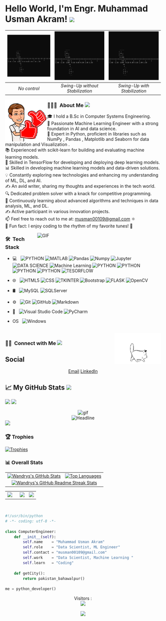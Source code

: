 
<h1>Hello World, I'm Engr. Muhammad Usman Akram! <img src="https://media.giphy.com/media/12oufCB0MyZ1Go/giphy.gif" width="50"></h1>

| <a href="https://asciinema.org/a/375762" target="_blank"><img src="no_control.svg" width="300" title="click to watch" /></a> | <a href="https://asciinema.org/a/375763" target="_blank"><img src="no_control_swingup.svg" width="300" title="click to watch" /></a> | <a href="https://asciinema.org/a/375764" target="_blank"><img src="controlled.svg" width="300" title="click to watch" /></a> |
|:--:| :--: |:--: |
| *No control* | *Swing-Up without Stabilization* |  *Swing-Up with Stabilization* |


<!-- About me image -->
<img src='https://github.com/Wandrys-dev/Wandrys-dev/blob/main/pointme.png' align='left' width='27%'>

<h3> 👨🏻‍💻 &nbsp;About Me <img src="https://media.giphy.com/media/WUlplcMpOCEmTGBtBW/giphy.gif" width="30"> </h3>


🎓 I hold a B.Sc in Computer Systems Engineering.<br>
🤖 Passionate Machine Learning Engineer with a strong foundation in AI and data science.<br>
🐍 Expert in Python, proficient in libraries such as NumPy , Pandas , Matplotlib and Seaborn for data manipulation and Visualization .<br>
📚 Experienced with scikit-learn for building and evaluating machine learning models.<br>
🤖 Skilled in TensorFlow for developing and deploying deep learning models.<br>
📊 Skilled in developing machine learning models and data-driven solutions.<br>
💡 Constantly exploring new technologies and enhancing my understanding of ML, DL, and AI.<br>
✍️ An avid writer, sharing my thoughts and experiences in the tech world.<br>
🔍 Dedicated problem solver with a knack for competitive programming.<br>
🌱 Continuously learning about advanced algorithms and techniques in data analysis, ML, and DL.<br>
✍️ Active participant in various innovation projects.<br>
📫 Feel free to reach out to me at: musman00109@gmail.com ⚛️<br>
🎵 Fun fact: I enjoy coding to the rhythm of my favorite tunes! 🎸<br>





<img align="right" width="400" alt="GIF" src="https://blog.cloudlayer.io/content/images/2020/12/coding-freak.gif"/>

<h3> 🛠 &nbsp;Tech Stack</h3>

- 💻 &nbsp;
  ![PYTHON](https://img.shields.io/badge/-Python-333333?style=flat&logo=python)
  ![MATLAB](https://www.mathworks.com/matlabcentral/images/matlab-file-exchange.svg)
  ![Pandas](https://img.shields.io/badge/Pandas-150458?style=flat-square&logo=pandas&logoColor=white")
  ![Numpy](https://img.shields.io/badge/Numpy-013243?style=flat-square&logo=numpy&logoColor=white")
  ![Jupyter](https://img.shields.io/badge/Jupyter-F37626?style=flat-square&logo=Jupyter&logoColor=white)
  ![DATA SCIENCE](https://img.shields.io/badge/-Data%20Science-333333?style=flat&logo=data%20science)
  ![Machine Learning](https://img.shields.io/badge/-ML-333333?style=flat&logo=ML)
  ![PYTHON](https://img.shields.io/badge/-MATPLOTLIB-333333?style=flat&logo=python)
  ![PYTHON](https://img.shields.io/badge/-SEABORN-333333?style=flat&logo=python)
  ![PYTHON](https://img.shields.io/badge/-PLOTLY-333333?style=flat&logo=python)
  ![PYTHON](https://img.shields.io/badge/-Pytessoract-333333?style=flat&logo=python)
  ![TESORFLOW](https://img.shields.io/badge/-Tensorflow-333333?style=flat&logo=tensorflow)

- 🌐 &nbsp;
  ![HTML5](https://img.shields.io/badge/-HTML5-333333?style=flat&logo=HTML5)
  ![CSS](https://img.shields.io/badge/-CSS-333333?style=flat&logo=CSS3&logoColor=1572B6)
  ![TKINTER](https://img.shields.io/badge/-Tkinter-333333?style=flat&logo=tkinter)
  ![Bootstrap](https://img.shields.io/badge/-Bootstrap-333333?style=flat&logo=bootstrap&logoColor=563D7C)
  ![FLASK](https://img.shields.io/badge/-Flask-333333?style=flat&logo=flask)
  ![OpenCV](https://img.shields.io/badge/-OpenCV-333333?style=flat&logo=OpenCV)
- 🛢 &nbsp;
  ![MySQL](https://img.shields.io/badge/-MySQL-333333?style=flat&logo=mysql)
  ![SQLServer](https://img.shields.io/badge/-SQLServer-333333?style=flat&logo=sqkserver)
- ⚙️ &nbsp;
  ![Git](https://img.shields.io/badge/-Git-333333?style=flat&logo=git)
  ![GitHub](https://img.shields.io/badge/-GitHub-333333?style=flat&logo=github)
  ![Markdown](https://img.shields.io/badge/-Markdown-333333?style=flat&logo=markdown)
- 🔧 &nbsp;
  ![Visual Studio Code](https://img.shields.io/badge/-Visual%20Studio%20Code-333333?style=flat&logo=visual-studio-code&logoColor=007ACC)
  ![PyCharm](https://img.shields.io/badge/-Pycharm-333333?style=flat&logo=Pycharm-code&logoColor=007ACC)
- OS &nbsp;
  ![Windows](https://img.shields.io/badge/-Windows-333333?style=flat&logo=windows&logoColor=007ACC)

<br/>

<img align="right" width="150" height="100" src="https://github.com/Wandrys-dev/Wandrys-dev/blob/main/kattoo.gif">




<h3> 🤝🏻 &nbsp;Connect with Me <img src="https://github.com/TheDudeThatCode/TheDudeThatCode/blob/master/Assets/Handshake.gif" height="32px"> </h3>


## Social

<p align="center">
<a href="mailto:musma00109@gmail.com" >Email</a>
<a href="www.linkedin.com/in/muhammad-usman-akram-b29685251">LinkedIn</a>
</p>


## 📈 My GitHub Stats <img src="https://cdn.discordapp.com/emojis/778638806877732894.gif" width="25px">
![](https://allhacked.com/up/2019/03/hello-world.gif)
<img src="https://readme-typing-svg.herokuapp.com?font=Open+Sans&color=F77676&width=500&lines=This+is+my+GitHub+stats">


<div align=center>
          <img alt="gif" align="center" src="https://github.com/Wandrys-dev/Wandrys-dev/blob/main/git.gif" width=300 height=300/>
    </div>

<div align=center>
        <img src="https://readme-typing-svg.herokuapp.com?color=%236FDA44&size=32&center=true&vCenter=true&width=600&height=50&lines=Hi+there+I'm+Usman+Akram+%F0%9F%91%8B;Computer+System+Engineer;Passionate+Data+Scientist;Python+language+Enthusiast" alt="Headline" />
    </div>



<img src="https://media.giphy.com/media/QssGEmpkyEOhBCb7e1/giphy.gif" width="200"/>

### 🏆 Trophies

[![Trophies](https://github-profile-trophy.vercel.app/?username=engrusman00109&no-frame=true&no-bg=true&theme=juicyfresh&column=5&margin-w=5&margin-h=5)](https://github.com/ryo-ma/github-profile-trophy)



### 📊 Overall Stats

<table>
  <tr>
    <td>
      <a href="https://github.com/engrusman00109/github-readme-stats"> <img src="https://github-readme-stats.vercel.app/api?username=engrusman00109&hide_border=true&show_icons=true" alt="Wandrys's GitHub Stats" /> </a>
    </td>
    <td>
      <a href="https://github.com/engrusman00109/github-readme-stats"> <img src="https://github-readme-stats.vercel.app/api/top-langs/?username=engrusman00109&hide_border=true&langs_count=8&layout=compact" alt="Top Languages" /> </a>
    </td>
  </tr>
  <tr>
    <td colspan=2 align="center">
      <a href="https://git.io/streak-stats"> <img src="http://github-readme-streak-stats.herokuapp.com?user=engrusman00109&hide_border=true&background=f6f8fa&currStreakLabel=000000&date_format=j%20M%5B%20Y%5D" alt="Wandrys's GitHub Readme Streak Stats" /> </a>
    </td>
  </tr>
</table>








<table width="100%"> 
  <tr>
    <td width="40%">
      <img src="https://github-readme-stats.vercel.app/api?username=engrusman00109&show_icons=true&theme=algolia">
    </td>
    <td width="30%">
      <img src="https://github-readme-stats-eight-theta.vercel.app/api/top-langs/?username=engrusman001097&layout=compact&langs_count=8&theme=algolia">
    </td>
    <td width="30%">
      <img src="https://github-readme-stats.vercel.app/api/top-langs?username=engrusman00109&amp;langs_count=8&amp;theme=algolia">
    </td>
  </tr>
</table>

<br/>


```python
#!/usr/bin/python
# -*- coding: utf-8 -*-

class ComputerEngineer:
    def __init__(self):
        self.name    = "Muhammad Usman Akram"
        self.role    = "Data Scientist, ML Engineer"
        self.contact = "musman00109@gmail.com"
        self.work    = "Data Scientist, Machine Learning "
        self.learn   = "Coding"
    
    def getCity():
        return pakistan_bahawalpur()

me = python_developer()
```











<p align="center"> 
  Visitors :<br>
  <img src="https://profile-counter.glitch.me/engrusman00109/count.svg" />
</p>




<p align="center">
  <img src="https://github.com/engrusman00109/engrusman00109/blob/main/eesa.gif">
</p>



